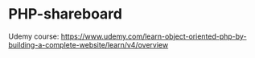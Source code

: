 # PHP-shareboard
Udemy course:
https://www.udemy.com/learn-object-oriented-php-by-building-a-complete-website/learn/v4/overview
